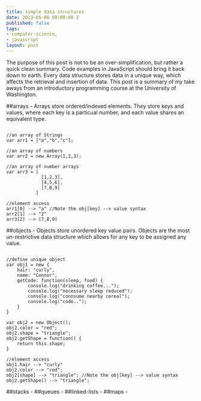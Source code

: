 ```yaml
---
title: simple data structures
date: 2013-05-06 00:00:00 Z
published: false
tags:
- computer-science,
- javascript
layout: post
---
```


The purpose of this post is not to be an over-simplification, but rather a quick clean summary. Code examples in JavaScript should bring it back down to earth. Every data structure stores data in a unique way, which affects the retrieval and insertion of data. This post is a summary of my take aways from an introductory programming course at the University of Washington. 

##arrays <span class="close clickable">-</span>
Arrays store ordered/indexed elements. They store keys and values, where each key is a particual number, and each value shares an equivalent type.

<pre title="JavaScript arrays explanation"><code>
//an array of Strings 
var arr1 = ["a","b","c"];

//an array of numbers 
var arr2 = new Array(1,2,3);

//an array of number arrays
var arr3 = [ 
             [1,2,3],
             [4,5,6],
             [7,8,9]
           ]

//element access
arr1[0] --> "a" //Note the obj[key] --> value syntax
arr2[1] --> "2"
arr3[2] --> [7,8,9]
</code></pre>

##objects <span class="close clickable">-</span>
Objects store unordered key value pairs. Objects are the most un-restrictive data structure which allows for any key to be assigned any value.

<pre title="JavaScript object explanation"><code>
//define unique object
var obj1 = new {
    hair: "curly",
    name: "Connor",
    getCode: function(sleep, food) {
        console.log("drinking coffee...");
        console.log("necessary sleep reduced");
        console.log("connsume nearby cereal");
        console.log("code..");
    }
}

var obj2 = new Object();
obj2.color = "red";
obj2.shape = "triangle";
obj2.getShape = function() {
    return this.shape;    
}

//element access
obj1.hair --> "curly"
obj2.color --> "red";
obj2[shape] --> "triangle"; //Note the obj[key] --> value syntax
obj2.getShape() --> "triangle";
</code></pre>
##stacks <span class="close clickable">-</span>
##queues <span class="close clickable">-</span>
##linked-lists <span class="close clickable">-</span>
##maps <span class="close clickable">-</span>
